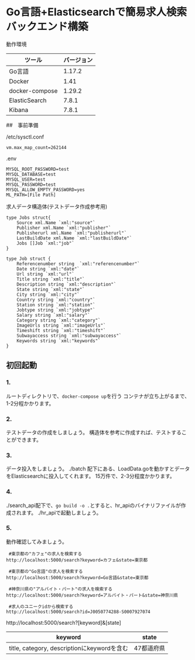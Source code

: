 # Go言語+Elasticsearchで簡易求人検索バックエンド構築

動作環境

|ツール|バージョン|
| --- | --- |
| Go言語 | 1.17.2 |
| Docker | 1.41 |
| docker-compose | 1.29.2  |
| ElasticSearch | 7.8.1 |
| Kibana | 7.8.1 |



##　事前準備 

/etc/sysctl.conf

```
vm.max_map_count=262144
```

.env

```
MYSQL_ROOT_PASSWORD=test
MYSQL_DATABASE=test
MYSQL_USER=test
MYSQL_PASSWORD=test
MYSQL_ALLOW_EMPTY_PASSWORD=yes
ML_PATH=[File Path]
```

求人データ構造体(テストデータ作成参考用)
```
type Jobs struct{
	Source xml.Name `xml:"source"`
	Publisher xml.Name `xml:"publisher"`
	Publisherurl xml.Name `xml:"publisherurl"`
	LastBuildDate xml.Name `xml:"lastBuildDate"`
	Jobs []Job `xml:"job"`
}

type Job struct {
	Referencenumber string  `xml:"referencenumber"`
	Date string `xml:"date"`
	Url string `xml:"url"`
	Title string `xml:"title"`
	Description string `xml:"description"`
	State string `xml:"state"`
	City string `xml:"city"`
	Country string `xml:"country"`
	Station string `xml:"station"`
	Jobtype string `xml:"jobtype"`
	Salary string `xml:"salary"`
	Category string `xml:"category"`
	ImageUrls string `xml:"imageUrls"`
	Timeshift string `xml:"timeshift"`
	Subwayaccess string `xml:"subwayaccess"`
	Keywords string `xml:"keywords"`
}
```

## 初回起動

### 1.

ルートディレクトリで、`docker-compose up`を行う
コンテナが立ち上がるまで、1-2分程かかります。

### 2.

テストデータの作成をしましょう。
構造体を参考に作成すれば、テストすることができます。

### 3.

データ投入をしましょう。
./batch 配下にある、LoadData.goを動かすとデータをElasticsearchに投入してくれます。
15万件で、2-3分程度かかります。

### 4.
./search_api配下で、`go build -o .`とすると、hr_apiのバイナリファイルが作成されます。
./hr_apiで起動しましょう。

### 5.

動作確認してみましょう。

```
 #東京都の"カフェ"の求人を検索する
http://localhost:5000/search?keyword=カフェ&state=東京都

 #東京都の"Go言語"の求人を検索する
http://localhost:5000/search?keyword=Go言語&state=東京都

 #神奈川県の"アルバイト・パート"の求人を検索する
http://localhost:5000/search?keyword=アルバイト・パート&state=神奈川県

 #求人のユニークidから検索する
http://localhost:5000/search?id=J0050774288-S0007927074
```

http://localhost:5000/search?[keyword]&[state]

|keyword|state|
|---|---|
|title, category, descriptionにkeywordを含む|47都道府県|
